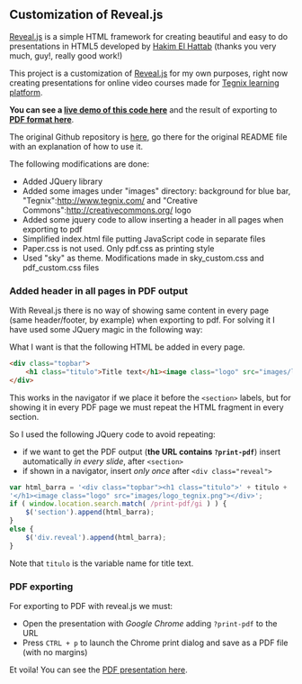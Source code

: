 ## Customization of Reveal.js

[Reveal.js](http://lab.hakim.se/reveal-js) is a simple HTML framework for creating beautiful and easy to do presentations in HTML5 developed by [Hakim El Hattab](https://github.com/hakimel) (thanks you very much, guy!, really good work!)

This project is a customization of [Reveal.js](http://lab.hakim.se/reveal-js) for my own purposes, right now creating presentations for online video courses made for [Tegnix learning platform](https://aula.tegnix.com.).

**You can see a [live demo of this code here](http://www.ciges.net/revealjs_demo)** and the result of exporting to **[PDF format here](http://github.com/Ciges/reveal.js/blob/master/PDF%20export/presentation.pdf?raw=true)**.

The original Github repository is [here](https://github.com/hakimel/reveal.js), go there for the original README file with an explanation of how to use it.

The following modifications are done:
* Added JQuery library
* Added some images under "images" directory: background for blue bar, "Tegnix":http://www.tegnix.com/ and "Creative Commons":http://creativecommons.org/ logo
* Added some jquery code to allow inserting a header in all pages when exporting to pdf
* Simplified index.html file putting JavaScript code in separate files
* Paper.css is not used. Only pdf.css as printing style
* Used "sky" as theme. Modifications made in sky_custom.css and pdf_custom.css files

### Added header in all pages in PDF output

With Reveal.js there is no way of showing same content in every page (same header/footer, by example) when exporting to pdf. For solving it I have used some JQuery magic in the following way:

What I want is that the following HTML be added in every page. 

```html
<div class="topbar">
    <h1 class="titulo">Title text</h1><image class="logo" src="images/logo_tegnix.png">
</div>
```

This works in the navigator if we place it before the `<section>` labels, but for showing it in every PDF page we must repeat the HTML fragment in every section.

So I used the following JQuery code to avoid repeating:
* if we want to get the PDF output (**the URL contains `?print-pdf`**) insert automatically *in every slide*, after `<section>`
* if shown in a navigator, insert *only once* after `<div class="reveal">`

```javascript
var html_barra = '<div class="topbar"><h1 class="titulo">' + titulo + 
'</h1><image class="logo" src="images/logo_tegnix.png"></div>';
if ( window.location.search.match( /print-pdf/gi ) ) {
    $('section').append(html_barra);
}
else {
    $('div.reveal').append(html_barra);
}
```

Note that `titulo` is the variable name for title text.

### PDF exporting

For exporting to PDF with reveal.js we must:
* Open the presentation with *Google Chrome* adding `?print-pdf` to the URL
* Press `CTRL + p` to launch the Chrome print dialog and save as a PDF file (with no margins)

Et voila! You can see the [PDF presentation here](https://github.com/Ciges/reveal.js/blob/master/PDF%20export/presentation.pdf?raw=true).

